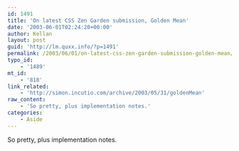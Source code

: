 ```yaml
---
id: 1491
title: 'On latest CSS Zen Garden submission, Golden Mean'
date: '2003-06-01T02:24:20+00:00'
author: Kellan
layout: post
guid: 'http://lm.quxx.info/?p=1491'
permalink: /2003/06/01/on-latest-css-zen-garden-submission-golden-mean/
typo_id:
    - '1489'
mt_id:
    - '818'
link_related:
    - 'http://simon.incutio.com/archive/2003/05/31/goldenMean'
raw_content:
    - 'So pretty, plus implementation notes.'
categories:
    - Aside
---
```


So pretty, plus implementation notes.